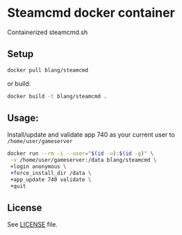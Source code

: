 Steamcmd docker container
=====

Containerized steamcmd.sh

Setup
-----

```bash
docker pull blang/steamcmd
```
or build:
```bash
docker build -t blang/steamcmd .

```

Usage:
-----

Install/update and validate app 740 as your current user to `/home/user/gameserver`

```bash
docker run --rm -i --user="$(id -u):$(id -g)" \
 -v /home/user/gameserver:/data blang/steamcmd \
 +login anonymous \
 +force_install_dir /data \
 +app_update 740 validate \
 +quit
```

License
-----

See [LICENSE](LICENSE) file.
